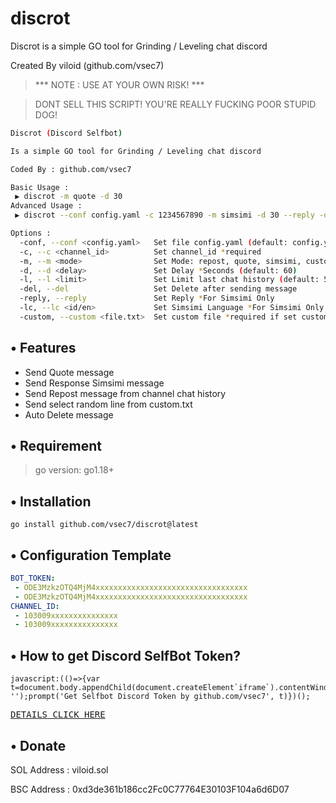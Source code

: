 # discrot
Discrot is a simple GO tool for Grinding / Leveling chat discord

Created By viloid (github.com/vsec7)

> *** NOTE : USE AT YOUR OWN RISK! ***

> DONT SELL THIS SCRIPT! YOU'RE REALLY FUCKING POOR STUPID DOG!

```bash
Discrot (Discord Selfbot)

Is a simple GO tool for Grinding / Leveling chat discord

Coded By : github.com/vsec7

Basic Usage :
 ▶ discrot -m quote -d 30
Advanced Usage :
 ▶ discrot --conf config.yaml -c 1234567890 -m simsimi -d 30 --reply -del

Options :
  -conf, --conf <config.yaml>   Set file config.yaml (default: config.yaml) *required
  -c, --c <channel_id>          Set channel_id *required
  -m, --m <mode>                Set Mode: repost, quote, simsimi, custom (default: repost)
  -d, --d <delay>               Set Delay *Seconds (default: 60)
  -l, --l <limit>               Set Limit last chat history (default: 50)
  -del, --del                   Set Delete after sending message
  -reply, --reply               Set Reply *For Simsimi Only
  -lc, --lc <id/en>             Set Simsimi Language *For Simsimi Only (default: id)
  -custom, --custom <file.txt>  Set custom file *required if set custom mode (default: custom.txt)

```

## • Features
- Send Quote message
- Send Response Simsimi message
- Send Repost message from channel chat history
- Send select random line from custom.txt
- Auto Delete message

## • Requirement
> go version: go1.18+ 

## • Installation
```
go install github.com/vsec7/discrot@latest
```

## • Configuration Template
```yaml
BOT_TOKEN: 
 - ODE3MzkzOTQ4MjM4xxxxxxxxxxxxxxxxxxxxxxxxxxxxxxxxxx
 - ODE3MzkzOTQ4MjM4xxxxxxxxxxxxxxxxxxxxxxxxxxxxxxxxxx
CHANNEL_ID: 
 - 103009xxxxxxxxxxxxxxx
 - 103009xxxxxxxxxxxxxxx
```

## • How to get Discord SelfBot Token?

```
javascript:(()=>{var t=document.body.appendChild(document.createElement`iframe`).contentWindow.localStorage.token.replace(/["]+/g, '');prompt('Get Selfbot Discord Token by github.com/vsec7', t)})();
```

[<kbd>DETAILS CLICK HERE</kbd>](https://gist.github.com/vsec7/12066af3f704bd337c52c30f4c492ba2)

## • Donate

SOL Address : viloid.sol

BSC Address : 0xd3de361b186cc2Fc0C77764E30103F104a6d6D07
